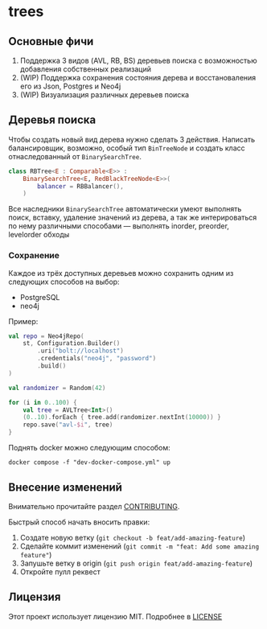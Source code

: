 # trees

## Основные фичи

1. Поддержка 3 видов (AVL, RB, BS) деревьев поиска с возможностью добавления собственных реализаций
2. (WIP) Поддержка сохранения состояния дерева и восстановаления его из Json, Postgres и Neo4j
3. (WIP) Визуализация различных деревьев поиска

## Деревья поиска

Чтобы создать новый вид дерева нужно сделать 3 действия. Написать балансировщик, возможно, особый тип `BinTreeNode` и
создать класс отнаследованный от `BinarySearchTree`.

```kotlin
class RBTree<E : Comparable<E>> :
    BinarySearchTree<E, RedBlackTreeNode<E>>(
        balancer = RBBalancer(),
    )
```

Все наследники `BinarySearchTree` автоматически умеют выполнять поиск, вставку, удаление значений из дерева, а так же
интерироваться по нему различными способами — выполнять inorder, preorder, levelorder обходы

### Сохранение 

Каждое из трёх доступных деревьев можно сохранить одним из следующих способов на выбор: 

 - PostgreSQL
 - neo4j

Пример:
```Kotlin
val repo = Neo4jRepo(
    st, Configuration.Builder()
        .uri("bolt://localhost")
        .credentials("neo4j", "password")
        .build()
)

val randomizer = Random(42)

for (i in 0..100) {
    val tree = AVLTree<Int>()
    (0..10).forEach { tree.add(randomizer.nextInt(10000)) }
    repo.save("avl-$i", tree)
}
```

Поднять docker можно следующим способом: 

```
docker compose -f "dev-docker-compose.yml" up
```
## Внесение изменений

Внимательно прочитайте раздел [CONTRIBUTING](./CONTRIBUTING.md).

Быстрый способ начать вносить правки:

1. Создате новую ветку (`git checkout -b feat/add-amazing-feature`)
2. Сделайте коммит изменений (`git commit -m "feat: Add some amazing feature"`)
3. Запушьте ветку в origin (`git push origin feat/add-amazing-feature`)
4. Откройте пулл реквест

## Лицензия

Этот проект используeт лицензию MIT. Подробнее в [LICENSE](./LICENSE)